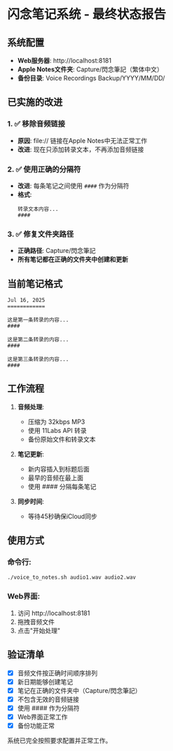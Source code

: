 # 闪念笔记系统 - 最终状态报告

## 系统配置

- **Web服务器**: http://localhost:8181
- **Apple Notes文件夹**: Capture/閃念筆記（繁体中文）
- **备份目录**: Voice Recordings Backup/YYYY/MM/DD/

## 已实施的改进

### 1. ✅ 移除音频链接
- **原因**: file:// 链接在Apple Notes中无法正常工作
- **改进**: 现在只添加转录文本，不再添加音频链接

### 2. ✅ 使用正确的分隔符
- **改进**: 每条笔记之间使用 `####` 作为分隔符
- **格式**: 
  ```
  转录文本内容...
  ####
  ```

### 3. ✅ 修复文件夹路径
- **正确路径**: Capture/閃念筆記
- **所有笔记都在正确的文件夹中创建和更新**

## 当前笔记格式

```
Jul 16, 2025
============

这是第一条转录的内容...
####

这是第二条转录的内容...
####

这是第三条转录的内容...
####
```

## 工作流程

1. **音频处理**:
   - 压缩为 32kbps MP3
   - 使用 11Labs API 转录
   - 备份原始文件和转录文本

2. **笔记更新**:
   - 新内容插入到标题后面
   - 最早的音频在最上面
   - 使用 #### 分隔每条笔记

3. **同步时间**:
   - 等待45秒确保iCloud同步

## 使用方式

### 命令行:
```bash
./voice_to_notes.sh audio1.wav audio2.wav
```

### Web界面:
1. 访问 http://localhost:8181
2. 拖拽音频文件
3. 点击"开始处理"

## 验证清单

- [x] 音频文件按正确时间顺序排列
- [x] 新日期能够创建笔记
- [x] 笔记在正确的文件夹中（Capture/閃念筆記）
- [x] 不包含无效的音频链接
- [x] 使用 #### 作为分隔符
- [x] Web界面正常工作
- [x] 备份功能正常

系统已完全按照要求配置并正常工作。